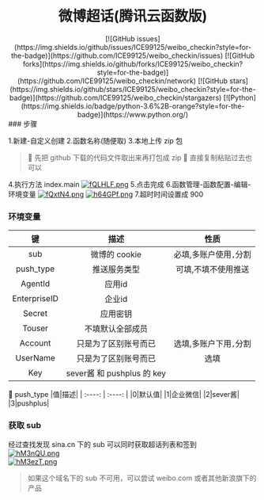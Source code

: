 <div align="center">
<h1>微博超话(腾讯云函数版)</h1>
[![GitHub issues](https://img.shields.io/github/issues/ICE99125/weibo_checkin?style=for-the-badge)](https://github.com/ICE99125/weibo_checkin/issues) [![GitHub forks](https://img.shields.io/github/forks/ICE99125/weibo_checkin?style=for-the-badge)](https://github.com/ICE99125/weibo_checkin/network) [![GitHub stars](https://img.shields.io/github/stars/ICE99125/weibo_checkin?style=for-the-badge)](https://github.com/ICE99125/weibo_checkin/stargazers) [![Python](https://img.shields.io/badge/python-3.6%2B-orange?style=for-the-badge)](https://www.python.org/)
</div>
### 步骤

1.新建-自定义创建
2.函数名称(随便取)
3.本地上传 zip 包  

>🎄 先把 github 下载的代码文件取出来再打包成 zip
>🎃 直接复制粘贴过去也可以  

4.执行方法 index.main
[![fQLHLF.png](https://z3.ax1x.com/2021/08/08/fQLHLF.png)](https://imgtu.com/i/fQLHLF)
5.点击完成
6.函数管理-函数配置-编辑-环境变量
[![fQxtN4.png](https://z3.ax1x.com/2021/08/08/fQxtN4.png)](https://imgtu.com/i/fQxtN4)
[![h64GPf.png](https://z3.ax1x.com/2021/09/03/h64GPf.png)](https://imgtu.com/i/h64GPf)
7.超时时间设置成 900  

### 环境变量

|键|描述|性质|
|:--:|:--:|:--:|
|sub|微博的 cookie|必填,多账户使用`,`分割|
|push_type|推送服务类型|可填,不填不使用推送|
|AgentId|应用id||
|EnterpriseID|企业id||
|Secret|应用密钥||
|Touser|不填默认全部成员||
|Account|只是为了区别账号而已|选填,多账户下用`,`分割|
|UserName|只是为了区别账号而已|选填|
|Key|sever酱 和 pushplus 的 key||

📌 push_type
|值|描述|
| :----: | :----: |
|0|默认值|
|1|企业微信|
|2|sever酱|
|3|pushplus|

### 获取 sub  
经过查找发现 sina.cn 下的 sub 可以同时获取超话列表和签到   
[![hM3nQU.png](https://z3.ax1x.com/2021/08/27/hM3nQU.png)](https://imgtu.com/i/hM3nQU)  
[![hM3ezT.png](https://z3.ax1x.com/2021/08/27/hM3ezT.png)](https://imgtu.com/i/hM3ezT)

>如果这个域名下的 sub 不可用，可以尝试 weibo.com 或者其他新浪旗下的产品
